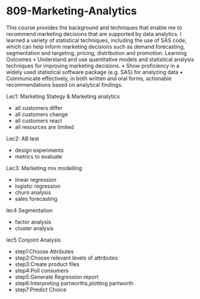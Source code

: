 # 809-Marketing-Analytics

This course provides the background and techniques that enable me to recommend marketing decisions that are supported by data analytics. I learned a variety of statistical techniques, including the use of SAS code, which can help inform marketing decisions such as demand forecasting, segmentation and targeting, pricing, distribution and promotion.
Learning Outcomes
•	Understand and use quantitative models and statistical analysis techniques for improving marketing decisions.
•	Show proficiency in a widely used statistical software package (e.g. SAS) for analyzing data
•	Communicate effectively, in both written and oral forms, actionable recommendations based on analytical findings.  

Lec1: Marketing Stategy & Marketing analytics
* all customers differ
* all customers change
* all customers react
* all resources are limited

Lec2: AB test 
* design experiments
* metrics to evaluate

Lec3: Marketing mix modelling
* linear regression
* logistic regression
* churn analysis
* sales forecasting

lec4 Segmentation
* factor analysis
* cluster analysis 

lec5 Conjoint Analysis
* step1:Choose Attributes
* step2:Choose relevant levels of attributes
* step3:Create product files 
* step4:Poll consumers
* step5:Generate Regression report
* step6:Interpreting partworths,plotting partworth
* step7:Predict Choice
